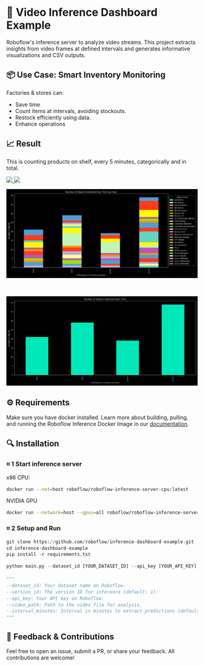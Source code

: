 # 🤖 Video Inference Dashboard Example 
Roboflow's inference server to analyze video streams. This project extracts insights from video frames at defined intervals and generates informative visualizations and CSV outputs.

##  📦 Use Case: Smart Inventory Monitoring

Factories & stores can:

- Save time
- Count items at intervals, avoiding stockouts.
- Restock efficiently using data.
- Enhance operations 

## 📈 Result 

This is counting products on shelf, every 5 minutes, categorically and in total.

<a href="https://universe.roboflow.com/roboflow-ngkro/shelf-product">
    <img src="https://app.roboflow.com/images/download-dataset-badge.svg"></img>
</a>
<a href="https://universe.roboflow.com/roboflow-ngkro/shelf-product/model/">
    <img src="https://app.roboflow.com/images/try-model-badge.svg"></img>
</a>

<br/>

![alt text](./results/objects_by_class_over_time.png "Title")

<br/>

![alt text](./results/objects_over_time_d.png "Title")

##  ⚙️ Requirements

Make sure you have docker installed. Learn more about building, pulling, and running the Roboflow Inference Docker Image in our [documentation](https://roboflow.github.io/inference/quickstart/docker/).

## 🔍 Installation 

### **⌗ 1 Start inference server**
x86 CPU:

```bash
docker run --net=host roboflow/roboflow-inference-server-cpu:latest
```
NVIDIA GPU
```bash
docker run --network=host --gpus=all roboflow/roboflow-inference-server-gpu:latest
```

### **⌗ 2 Setup and Run**
```python
git clone https://github.com/roboflow/inference-dashboard-example.git
cd inference-dashboard-example
pip install -r requirements.txt
```

```python
python main.py --dataset_id [YOUR_DATASET_ID] --api_key [YOUR_API_KEY] --video_path [PATH_TO_VIDEO] --interval_minutes [INTERVAL_IN_MINUTES]

"""
--dataset_id: Your dataset name on Roboflow.
--version_id: The version ID for inference (default: 1).
--api_key: Your API key on Roboflow.
--video_path: Path to the video file for analysis.
--interval_minutes: Interval in minutes to extract predictions (default: 1).
"""
```

## 🦾 Feedback & Contributions

Feel free to open an issue, submit a PR, or share your feedback. All contributions are welcome!